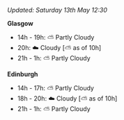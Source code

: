 *Updated: Saturday 13th May 12:30*

**Glasgow**

* 14h - 19h: :partly_sunny: Partly Cloudy
* 20h: :cloud: Cloudy [:partly_sunny: as of 10h]
* 21h - 1h: :partly_sunny: Partly Cloudy

**Edinburgh**

* 14h - 17h: :partly_sunny: Partly Cloudy
* 18h - 20h: :cloud: Cloudy [:partly_sunny: as of 10h]
* 21h - 1h: :partly_sunny: Partly Cloudy

